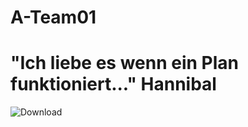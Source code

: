 # A-Team01
# "Ich liebe es wenn ein Plan funktioniert..."  Hannibal

![Download](https://user-images.githubusercontent.com/1492014/216619916-eae8dbd3-73e4-47c3-9f24-b80a102725d0.jpg)
